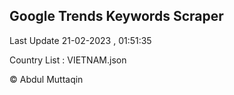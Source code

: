 

## Google Trends Keywords Scraper 
 
Last Update 21-02-2023 , 01:51:35

Country List :
VIETNAM.json



© Abdul Muttaqin 

